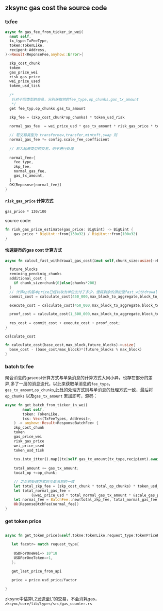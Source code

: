 ## zksync gas cost the source code
### txfee
```rust
async fn gas_fee_from_ticker_in_wei(
  &mut self,
  tx_type:TxFeeType,
  token:TokenLike,
  recipent:Address,
)->Result<ReponseFee,anyhow::Error>{

  zkp_cost_chunk
  token
  gas_price_wei
  risk_gas_price
  wei_price_used  
  token_usd_tisk
  
  /*
   针对不同类型的交易，分别获取他的fee_type,op_chunks,gas_tx_amount
   */
  get fee_typ,op_chunks,gas_tx_amount

  zkp_fee = (zkp_cost_chunk*op_chunks) * token_usd_risk
  
  normal_gas_fee  = wei_price_usd * gas_tx_amount * risk_gas_price * token_usd_risk

  // 若交易类型为 transfernew,transfer,mintnft,swap 则
  normal_gas_fee *= config.scale_fee_coefficient
  
  // 若为起来类型的交易，则不进行处理
  
  normal_fee={
    fee_type,
    zkp_fee,
    normal_gas_fee,
    gas_tx_amount,
  }
  OK(Reposnse{normal_fee})
}
```
#### `risk_gas_price` 计算方式
```shell
gas_price * 130/100
```
source code:
```rust
fn risk_gas_price_estimate(gas_price: BigUint) -> BigUint {
    gas_price * BigUint::from(130u32) / BigUint::from(100u32)
}
```
#### 快速提币的gas cost 计算方式 

```rust
async fn calcul_fast_withdrawal_gas_cost(&mut self,chunk_size:usize)->BigUint{

  future_blocks
  remining_pendinig_chunks
  additional_cost {
    if chunk_size>chunk{0}else{chunks*200}
  }
  // 计算op的基本price已经以块为单位支付了多少，便将剩余的添加至fast_withdrawal中
  commit_cost = calculate_cost(450_000,max_block_to_aggregate,block_to_commit);

  execute_cost = calculate_cost(450_000,max_block_to_aggregate,block_to_commit);

  proof_cost = calculate_cost(1_500_000,max_block_to_aggregate,block_to_prove);
  
  res_cost = commit_cost + execute_cost + proof_cost;
}
```

`calculate_cost`

```rust
fn calculate_cost(base_cost,max_block,future_blocks)->usize{
  base_cost - (base_cost/max_block)*(future_blocks % max_block)
}
```



### batch tx fee
聚合消息的gascost计算方式与单条消息的计算方式大同小异，也存在部分的差异,多了一层的消息迭代，以此来获取单消息的`fee_type`，`gas_tx_amount`,`op_chunks`,此处的处理方式则与单消息的处理方式一致，最后将`op_chunks` 以及`gas_tx_amount` 累加即可，源码：


```rust
async fn get_batch_from_ticker_in_wei(
        &mut self,
        token: TokenLike,
        txs: Vec<(TxFeeTypes, Address)>,
    ) -> anyhow::Result<ResponseBatchFee> {
    zkp_cost_chunk
    token
    gas_price_wei
    risk_gas_price
    wei_price_used  
    token_usd_tisk
    
    txs.into_itter().map(|tx|self.gas_tx_amount(tx_type,recipient).await;).fltter_map(|tx| if match!(Transfer|TransfertoNew|Swap|MintNFT){config.scale_fee_coefficient.clone()*gas_tx_amount}else{gas_tx_amount.into()});
    
    total_amount += gas_tx_amount;
    tocal_op +=op_chunk; 

    // 之后的处理方式则与单消息的一致
    let total_zkp_fee = (zkp_cost_chunk * total_op_chunks) * token_usd_risk.clone();
    let total_normal_gas_fee =
            (&wei_price_usd * total_normal_gas_tx_amount * &scale_gas_price) * &token_usd_risk;
    let normal_fee = BatchFee::new(total_zkp_fee, total_normal_gas_fee);
    Ok(ReponseBtchFee(normal_fee))
}

```

### get token price
```rust

async fn get_token_price(&self,tokne:TokenLike,request_type:TokenPriceRequestType,)->Result<BigDecimal,PriceError>{

   let facotr= match request_type{
    
    USDForOneWei=> 10^18
    USDForOneToken=>1,
   };

   get_last_price_from_api
   
   price = price.usd_price/factor 

}

```


zksync中估算L2发送至L1的交易，不会消耗gas，`zksync/core/lib/types/src/gas_counter.rs`


